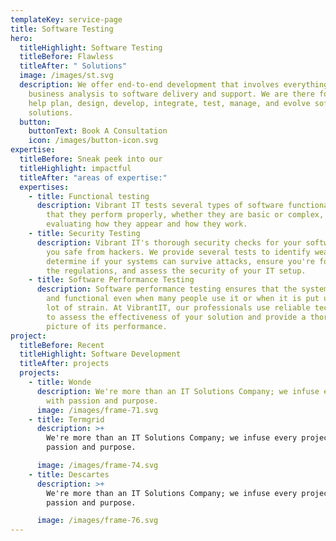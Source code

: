 ```yaml
---
templateKey: service-page
title: Software Testing
hero:
  titleHighlight: Software Testing
  titleBefore: Flawless
  titleAfter: " Solutions"
  image: /images/st.svg
  description: We offer end-to-end development that involves everything from
    business analysis to software delivery and support. We are there for you to
    help plan, design, develop, integrate, test, manage, and evolve software
    solutions.
  button:
    buttonText: Book A Consultation
    icon: /images/button-icon.svg
expertise:
  titleBefore: Sneak peek into our
  titleHighlight: impactful
  titleAfter: "areas of expertise:"
  expertises:
    - title: Functional testing
      description: Vibrant IT tests several types of software functionality to ensure
        that they perform properly, whether they are basic or complex, by
        evaluating how they appear and how they work.
    - title: Security Testing
      description: Vibrant IT's thorough security checks for your software will keep
        you safe from hackers. We provide several tests to identify weak points,
        determine if your systems can survive attacks, ensure you're following
        the regulations, and assess the security of your IT setup.
    - title: Software Performance Testing
      description: Software performance testing ensures that the system remains strong
        and functional even when many people use it or when it is put under a
        lot of strain. At VibrantIT, our professionals use reliable technologies
        to assess the effectiveness of your solution and provide a thorough
        picture of its performance.
project:
  titleBefore: Recent
  titleHighlight: Software Development
  titleAfter: projects
  projects:
    - title: Wonde
      description: We're more than an IT Solutions Company; we infuse every project
        with passion and purpose.
      image: /images/frame-71.svg
    - title: Termgrid
      description: >+
        We're more than an IT Solutions Company; we infuse every project with
        passion and purpose.

      image: /images/frame-74.svg
    - title: Descartes
      description: >+
        We're more than an IT Solutions Company; we infuse every project with
        passion and purpose.

      image: /images/frame-76.svg
---
```

